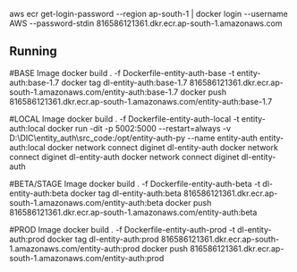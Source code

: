 aws ecr get-login-password --region ap-south-1 | docker login --username AWS --password-stdin 816586121361.dkr.ecr.ap-south-1.amazonaws.com

## Running

#BASE Image
docker build . -f Dockerfile-entity-auth-base -t entity-auth:base-1.7
docker tag dl-entity-auth:base-1.7 816586121361.dkr.ecr.ap-south-1.amazonaws.com/entity-auth:base-1.7
docker push 816586121361.dkr.ecr.ap-south-1.amazonaws.com/entity-auth:base-1.7

#LOCAL Image
docker build . -f Dockerfile-entity-auth-local -t entity-auth:local
docker run -dit -p 5002:5000 --restart=always -v D:\DIC\entity_auth\src_code:/opt/entity-auth-py --name entity-auth entity-auth:local
docker network connect diginet dl-entity-auth
docker network connect diginet dl-entity-auth
docker network connect diginet dl-entity-auth

#BETA/STAGE Image
docker build . -f Dockerfile-entity-auth-beta -t dl-entity-auth:beta
docker tag dl-entity-auth:beta 816586121361.dkr.ecr.ap-south-1.amazonaws.com/entity-auth:beta
docker push 816586121361.dkr.ecr.ap-south-1.amazonaws.com/entity-auth:beta

#PROD Image
docker build . -f Dockerfile-entity-auth-prod -t dl-entity-auth:prod
docker tag dl-entity-auth:prod 816586121361.dkr.ecr.ap-south-1.amazonaws.com/entity-auth:prod
docker push 816586121361.dkr.ecr.ap-south-1.amazonaws.com/entity-auth:prod